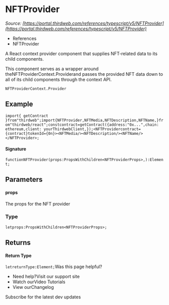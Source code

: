 # NFTProvider

*Source: [https://portal.thirdweb.com/references/typescript/v5/NFTProvider](https://portal.thirdweb.com/references/typescript/v5/NFTProvider)*

* References
* NFTProvider

A React context provider component that supplies NFT-related data to its child components.

This component serves as a wrapper around theNFTProviderContext.Providerand passes
the provided NFT data down to all of its child components through the context API.

`NFTProviderContext.Provider`
## Example

`import{ getContract }from"thirdweb";import{NFTProvider,NFTMedia,NFTDescription,NFTName,}from"thirdweb/react";constcontract=getContract({address:"0x...",chain: ethereum,client: yourThirdwebClient,});<NFTProvidercontract={contract}tokenId={0n}><NFTMedia/><NFTDescription/><NFTName/></NFTProvider>;`
#### Signature

`functionNFTProvider(props:PropsWithChildren<NFTProviderProps>,):Element;`
## Parameters

#### props

The props for the NFT provider

### Type

`letprops:PropsWithChildren<NFTProviderProps>;`
## Returns

#### Return Type

`letreturnType:Element;`Was this page helpful?

* Need help?Visit our support site
* Watch ourVideo Tutorials
* View ourChangelog

Subscribe for the latest dev updates

